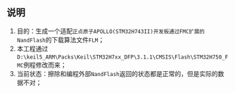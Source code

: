## 说明
1. 目的：生成一个适配`正点原子APOLLO(STM32H743II)开发板通过FMC扩展的NandFlash`的下载算法文件`FLM`；
1. 本工程通过`D:\keil5_ARM\Packs\Keil\STM32H7xx_DFP\3.1.1\CMSIS\Flash\STM32H750_FMC`例程修改而来；
2. 当前状态：擦除和编程外部`NandFlash`返回的状态都是正常的，但是实际的数据不对；